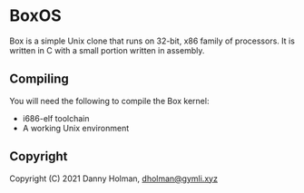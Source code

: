 # BoxOS

Box is a simple Unix clone that runs on 32-bit, x86 family of processors. It is
written in C with a small portion written in assembly.

## Compiling

You will need the following to compile the Box kernel:
* i686-elf toolchain
* A working Unix environment

## Copyright

Copyright (C) 2021 Danny Holman, dholman@gymli.xyz
